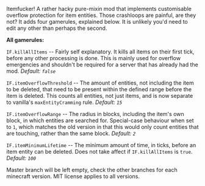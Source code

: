 Itemfucker! A rather hacky pure-mixin mod that implements customisable overflow protection for item entities. Those crashloops are painful, are they not? It adds four gamerules, explained below. It is unlikely you'd need to edit any other than perhaps the second.

**All gamerules:**

`IF.killAllItems` -- Fairly self explanatory. It kills all items on their first tick, before any other processing is done. This is mainly used for overflow emergencies and shouldn't be required for a server that has already had the mod. *Default: `false`*

`IF.itemOverflowThreshold` -- The amount of entities, not including the item to be deleted, that need to be present within the defined range before the item is deleted. This counts all entities, not just items, and is now separate to vanilla's `maxEntityCramming` rule. *Default: `15`*

`IF.itemOverflowRange` -- The radius in blocks, including the item's own block, in which entities are searched for. Special-case behaviour when set to `1`, which matches the old version in that this would only count entities that are touching, rather than the same block. *Default: `2`*

`IF.itemMinimumLifetime` -- The minimum amount of time, in ticks, before an item entity can be deleted. Does not take affect if `IF.killAllItems` is `true`. *Default: `100`*

Master branch will be left empty, check the other branches for each minecraft version. MIT license applies to all versions.
